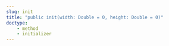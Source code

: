 ```yaml
---
slug: init
title: "public init(width: Double = 0, height: Double = 0)"
doctype:
    - method
    - initializer
---
```

